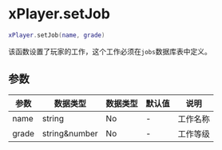 # xPlayer.setJob

```lua
xPlayer.setJob(name, grade)
```

该函数设置了玩家的工作，这个工作必须在`jobs`数据库表中定义。

## 参数

| 参数  | 数据类型      | 数据类型 | 默认值 | 说明     |
|-------|---------------|----------|--------|----------|
| name  | string        | No       | -      | 工作名称 |
| grade | string&number | No       | -      | 工作等级 |
